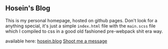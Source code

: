 ## Hosein's Blog

This is my personal homepage, hosted on github pages. Don't look for a anything special, it's just a simple `index.html` file with the `main.scss` file which I compiled to css in a good old fashioned pre-webpack shit era way.

available here: [hosein.blog](http://hosein.blog)
[Shoot me a message](mailto:hosein.emrani@gmail.com)